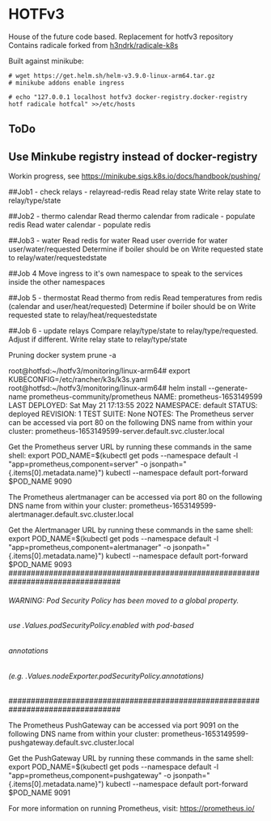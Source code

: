 # HOTFv3

House of the future code based. Replacement for hotfv3 repository
Contains radicale forked from [h3ndrk/radicale-k8s](https://github.com/h3ndrk/radicale-k8s)

Built against minikube:

     
    # wget https://get.helm.sh/helm-v3.9.0-linux-arm64.tar.gz
    # minikube addons enable ingress

    # echo "127.0.0.1 localhost hotfv3 docker-registry.docker-registry hotf radicale hotfcal" >>/etc/hosts


## ToDo

## Use Minkube registry instead of docker-registry

Workin progress, see https://minikube.sigs.k8s.io/docs/handbook/pushing/


##Job1 - check relays - relayread-redis
Read relay state
Write relay state to relay/type/state

##Job2 - thermo calendar
Read thermo calendar from radicale - populate redis
Read water calendar - populate redis

##Job3 - water
Read redis for water
Read user override for water user/water/requested
Determine if boiler should be on
Write requested state to relay/water/requestedstate

##Job 4
Move ingress to it's own namespace to speak to the services inside the other namespaces

##Job 5 - thermostat
Read thermo from redis
Read temperatures from redis (calendar and user/heat/requested)
Determine if boiler should be on
Write requested state to relay/heat/requestedstate

##Job 6 - update relays
Compare relay/type/state to relay/type/requested. Adjust if different.
Write relay state to relay/type/state

Pruning
docker system prune -a

root@hotfsd:~/hotfv3/monitoring/linux-arm64# export KUBECONFIG=/etc/rancher/k3s/k3s.yaml
root@hotfsd:~/hotfv3/monitoring/linux-arm64# helm install --generate-name prometheus-community/prometheus
NAME: prometheus-1653149599
LAST DEPLOYED: Sat May 21 17:13:55 2022
NAMESPACE: default
STATUS: deployed
REVISION: 1
TEST SUITE: None
NOTES:
The Prometheus server can be accessed via port 80 on the following DNS name from within your cluster:
prometheus-1653149599-server.default.svc.cluster.local


Get the Prometheus server URL by running these commands in the same shell:
  export POD_NAME=$(kubectl get pods --namespace default -l "app=prometheus,component=server" -o jsonpath="{.items[0].metadata.name}")
  kubectl --namespace default port-forward $POD_NAME 9090


The Prometheus alertmanager can be accessed via port 80 on the following DNS name from within your cluster:
prometheus-1653149599-alertmanager.default.svc.cluster.local


Get the Alertmanager URL by running these commands in the same shell:
  export POD_NAME=$(kubectl get pods --namespace default -l "app=prometheus,component=alertmanager" -o jsonpath="{.items[0].metadata.name}")
  kubectl --namespace default port-forward $POD_NAME 9093
#################################################################################
######   WARNING: Pod Security Policy has been moved to a global property.  #####
######            use .Values.podSecurityPolicy.enabled with pod-based      #####
######            annotations                                               #####
######            (e.g. .Values.nodeExporter.podSecurityPolicy.annotations) #####
#################################################################################


The Prometheus PushGateway can be accessed via port 9091 on the following DNS name from within your cluster:
prometheus-1653149599-pushgateway.default.svc.cluster.local


Get the PushGateway URL by running these commands in the same shell:
  export POD_NAME=$(kubectl get pods --namespace default -l "app=prometheus,component=pushgateway" -o jsonpath="{.items[0].metadata.name}")
  kubectl --namespace default port-forward $POD_NAME 9091

For more information on running Prometheus, visit:
https://prometheus.io/

